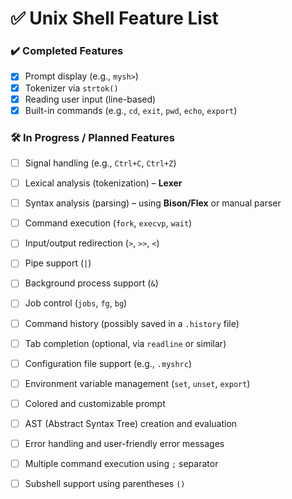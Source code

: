 # ✅ Unix Shell Feature List

### ✔️ Completed Features
- [x] Prompt display (e.g., `mysh>`)
- [x] Tokenizer via `strtok()`
- [x] Reading user input (line-based)
- [x] Built-in commands (e.g., `cd`, `exit`, `pwd`, `echo`, `export`)

### 🛠️ In Progress / Planned Features
- [ ] Signal handling (e.g., `Ctrl+C`, `Ctrl+Z`)
- [ ] Lexical analysis (tokenization) – **Lexer**
- [ ] Syntax analysis (parsing) – using **Bison/Flex** or manual parser
- [ ] Command execution (`fork`, `execvp`, `wait`)
- [ ] Input/output redirection (`>`, `>>`, `<`)
- [ ] Pipe support (`|`)
- [ ] Background process support (`&`)
- [ ] Job control (`jobs`, `fg`, `bg`)
- [ ] Command history (possibly saved in a `.history` file)
- [ ] Tab completion (optional, via `readline` or similar)
- [ ] Configuration file support (e.g., `.myshrc`)
- [ ] Environment variable management (`set`, `unset`, `export`)
- [ ] Colored and customizable prompt
- [ ] AST (Abstract Syntax Tree) creation and evaluation
- [ ] Error handling and user-friendly error messages
- [ ] Multiple command execution using `;` separator
- [ ] Subshell support using parentheses `()`

